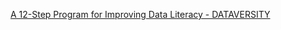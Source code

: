 
[A 12-Step Program for Improving Data Literacy - DATAVERSITY](https://www.dataversity.net/a-12-step-program-for-improving-data-literacy/)
